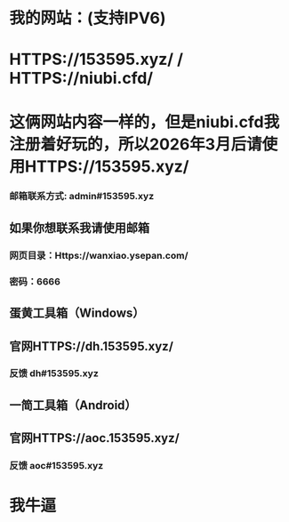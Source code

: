 # 我的网站：(支持IPV6)
# HTTPS://153595.xyz/ / HTTPS://niubi.cfd/
# 这俩网站内容一样的，但是niubi.cfd我注册着好玩的，所以2026年3月后请使用HTTPS://153595.xyz/
### 邮箱联系方式: admin#153595.xyz
## 如果你想联系我请使用邮箱
### 网页目录：Https://wanxiao.ysepan.com/
### 密码：6666

## 蛋黄工具箱（Windows）
## 官网HTTPS://dh.153595.xyz/
### 反馈 dh#153595.xyz

## 一简工具箱（Android）
## 官网HTTPS://aoc.153595.xyz/
### 反馈 aoc#153595.xyz

# 我牛逼
